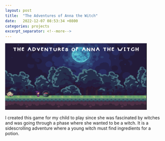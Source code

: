 ```yaml
---
layout: post
title:  "The Adventures of Anna the Witch"
date:   2022-12-07 08:53:34 +0800
categories: projects
excerpt_separator: <!--more-->
---
```


<img class="post-img-center" src="/assets/img/aw.png" width="460" height="215">

<p class="post-text-center">I created this game for my child to play since she was fascinated by witches and was going through a phase where she wanted to be a witch. It is a sidescrolling adventure where a young witch must find ingredients for a potion.</p>
<!--more-->
